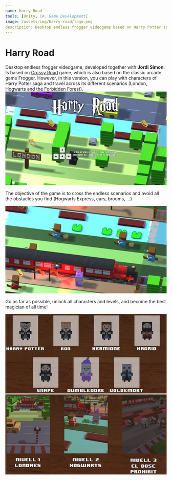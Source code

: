```yaml
---
name: Harry Road
tools: [Unity, C#, Game Development]
image: /assets/img/harry-road/logo.png
description: Desktop endless frogger videogame based on Harry Potter saga.
---
```


# Harry Road

Desktop endless frogger videogame, developed together with **Jordi Simon**. Is based on [Crossy Road](https://play.google.com/store/apps/details?id=com.yodo1.crossyroad)
game, which is also based on the classic arcade game Frogger. However, in this version, you can play with characters of Harry Potter saga and travel across its different scenarios (London, Hogwarts and the Forbidden Forest).
![preview](/assets/img/harry-road/preview_1.png)

The objective of the game is to cross the endless scenarios and avoid all the obstacles you find (Hogwarts Express, cars, brooms, ...)

![preview_2](/assets/img/harry-road/preview_2.png)

Go as far as possible, unlock all characters and levels, and become the best magician of all time!

![preview_3](/assets/img/harry-road/preview_3.png) ![preview_4](/assets/img/harry-road/preview_4.png)
